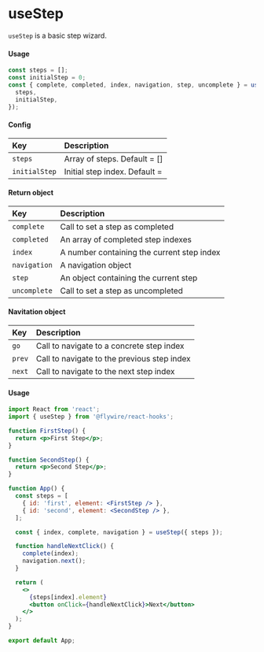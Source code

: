 # useStep

`useStep` is a basic step wizard.

#### Usage

```js
const steps = [];
const initialStep = 0;
const { complete, completed, index, navigation, step, uncomplete } = useStep({
  steps,
  initialStep,
});
```

#### Config

| Key           | Description                   |
| :------------ | :---------------------------- |
| `steps`       | Array of steps. Default = []  |
| `initialStep` | Initial step index. Default = |

#### Return object

| Key          | Description                                |
| :----------- | :----------------------------------------- |
| `complete`   | Call to set a step as completed            |
| `completed`  | An array of completed step indexes         |
| `index`      | A number containing the current step index |
| `navigation` | A navigation object                        |
| `step`       | An object containing the current step      |
| `uncomplete` | Call to set a step as uncompleted          |

#### Navitation object

| Key    | Description                                 |
| :----- | :------------------------------------------ |
| `go`   | Call to navigate to a concrete step index   |
| `prev` | Call to navigate to the previous step index |
| `next` | Call to navigate to the next step index     |

#### Usage

```jsx harmony
import React from 'react';
import { useStep } from '@flywire/react-hooks';

function FirstStep() {
  return <p>First Step</p>;
}

function SecondStep() {
  return <p>Second Step</p>;
}

function App() {
  const steps = [
    { id: 'first', element: <FirstStep /> },
    { id: 'second', element: <SecondStep /> },
  ];

  const { index, complete, navigation } = useStep({ steps });

  function handleNextClick() {
    complete(index);
    navigation.next();
  }

  return (
    <>
      {steps[index].element}
      <button onClick={handleNextClick}>Next</button>
    </>
  );
}

export default App;
```
